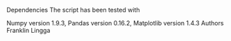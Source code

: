 Dependencies
The script has been tested with

Numpy version 1.9.3,
Pandas version 0.16.2,
Matplotlib version 1.4.3
Authors
Franklin Lingga
